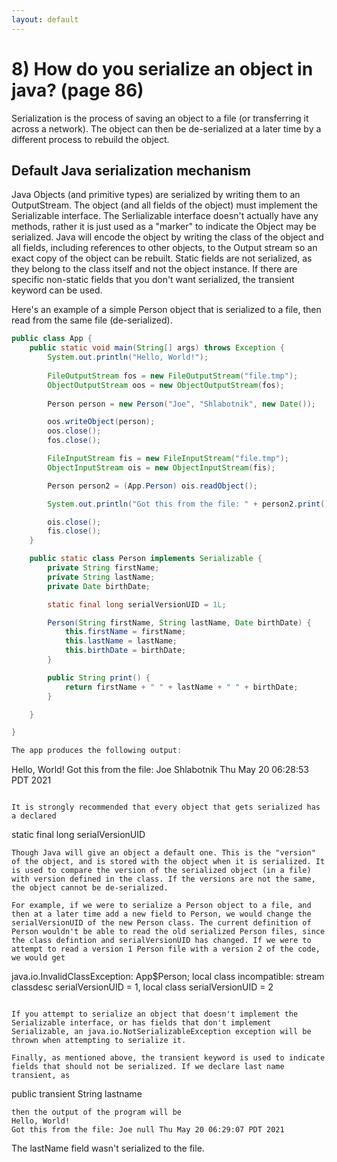 ```yaml
---
layout: default
---
```

# 8) How do you serialize an object in java? (page 86)


Serialization is the process of saving an object to a file (or transferring it across a network). The object can then be de-serialized at a later time by a different process to rebuild the object. 

## Default Java serialization mechanism

Java Objects (and primitive types) are serialized by writing them to an OutputStream. The object (and all fields of the object) must implement the Serializable interface. The Serlializable interface doesn't actually have any methods, rather it is just used as a "marker" to indicate the Object may be serialized. Java will encode the object by writing the class of the object and all fields, including references to other objects, to the Output stream so an exact copy of the object can be rebuilt. Static fields are not serialized, as they belong to the class itself and not the object instance. If there are specific non-static fields that you don't want serialized, the transient keyword can be used.

Here's an example of a simple Person object that is serialized to a file, then read from the same file (de-serialized).

```java
public class App {
    public static void main(String[] args) throws Exception {
        System.out.println("Hello, World!");
        
        FileOutputStream fos = new FileOutputStream("file.tmp");
        ObjectOutputStream oos = new ObjectOutputStream(fos);
  
        Person person = new Person("Joe", "Shlabotnik", new Date());

        oos.writeObject(person);
        oos.close();
        fos.close();

        FileInputStream fis = new FileInputStream("file.tmp");
        ObjectInputStream ois = new ObjectInputStream(fis);

        Person person2 = (App.Person) ois.readObject();

        System.out.println("Got this from the file: " + person2.print());

        ois.close();
        fis.close();
    }

    public static class Person implements Serializable {
        private String firstName;
        private String lastName;
        private Date birthDate;

        static final long serialVersionUID = 1L;

        Person(String firstName, String lastName, Date birthDate) {
            this.firstName = firstName;
            this.lastName = lastName;
            this.birthDate = birthDate;
        }

        public String print() {
            return firstName + " " + lastName + " " + birthDate;
        }

    }

}

The app produces the following output:

```
Hello, World!
Got this from the file: Joe Shlabotnik Thu May 20 06:28:53 PDT 2021
```

It is strongly recommended that every object that gets serialized has a declared
```
static final long serialVersionUID
```
Though Java will give an object a default one. This is the "version" of the object, and is stored with the object when it is serialized. It is used to compare the version of the serialized object (in a file) with version defined in the class. If the versions are not the same, the object cannot be de-serialized. 

For example, if we were to serialize a Person object to a file, and then at a later time add a new field to Person, we would change the serialVersionUID of the new Person class. The current definition of Person wouldn't be able to read the old serialized Person files, since the class defintion and serialVersionUID has changed. If we were to attempt to read a version 1 Person file with a version 2 of the code, we would get

```
java.io.InvalidClassException: App$Person; local class incompatible: stream classdesc serialVersionUID = 1, local class serialVersionUID = 2
```

If you attempt to serialize an object that doesn't implement the Serializable interface, or has fields that don't implement Serializable, an java.io.NotSerializableException exception will be thrown when attempting to serialize it.

Finally, as mentioned above, the transient keyword is used to indicate fields that should not be serialized. If we declare last name transient, as
```
public transient String lastname
```
then the output of the program will be
Hello, World!
Got this from the file: Joe null Thu May 20 06:29:07 PDT 2021
```

The lastName field wasn't serialized to the file.
